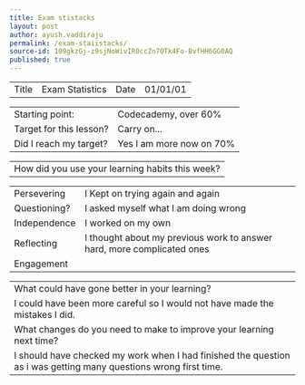 ```yaml
---
title: Exam stistacks
layout: post
author: ayush.vaddiraju
permalink: /exam-staiistacks/
source-id: 109gkzGj-z9sjNoWivIR0ccZn7OTk4Fo-BvfHH6GG0AQ
published: true
---
```

<table>
  <tr>
    <td>Title</td>
    <td>Exam Statistics</td>
    <td>Date</td>
    <td>01/01/01</td>
  </tr>
</table>


<table>
  <tr>
    <td>Starting point:</td>
    <td>Codecademy, over 60%</td>
  </tr>
  <tr>
    <td>Target for this lesson?</td>
    <td>Carry on...</td>
  </tr>
  <tr>
    <td>Did I reach my target? </td>
    <td>Yes I am more now on 70%</td>
  </tr>
</table>


<table>
  <tr>
    <td>How did you use your learning habits this week?</td>
  </tr>
</table>


<table>
  <tr>
    <td>Persevering</td>
    <td>I Kept on trying again and again</td>
  </tr>
  <tr>
    <td>Questioning?</td>
    <td>I asked myself what I am doing wrong</td>
  </tr>
  <tr>
    <td>Independence</td>
    <td>I worked on my own</td>
  </tr>
  <tr>
    <td>Reflecting</td>
    <td>I thought about my previous work to answer hard, more complicated ones</td>
  </tr>
  <tr>
    <td>Engagement</td>
    <td></td>
  </tr>
</table>


<table>
  <tr>
    <td>What could have gone better in your learning?</td>
  </tr>
  <tr>
    <td>I could have been more careful so I would not have made the mistakes I did.</td>
  </tr>
  <tr>
    <td>What changes do you need to make to improve your learning next time?</td>
  </tr>
  <tr>
    <td>I should have checked my work when I had finished the question as i was getting many questions wrong first time.</td>
  </tr>
</table>


